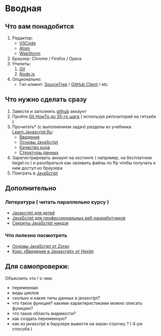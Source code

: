 # Вводная

## Что вам понадобится

 1. Редактор:
	 - [VSCode](https://code.visualstudio.com/)
	 - [Atom](https://atom.io/)
	 - [WebStorm](https://confluence.jetbrains.com/display/WI/WebStorm+EAP)
 2. Браузер: Chrome / Firefox / Opera
 3. Утилиты:
	 1. [Git](https://git-scm.com/downloads)
	 2. [Node.js](https://nodejs.org/en/)
 4. Опционально:
    - Гит-клиент: [SourceTree](https://www.sourcetreeapp.com/) / [GitHub Client](https://desktop.github.com/) / etc

## Что нужно сделать сразу
 1. Завести и заполнить [github](https://github.com) аккаунт
 2. Пройти [Git HowTo до 35-го шага](https://githowto.com/ru/) ( используя репозиторий на гитхабе )
 3. Прочитать* (с выполнением задач) разделы из учебника [Learn.Javascript.Ru](http://learn.javascript.ru/):
	- [Введение](http://learn.javascript.ru/getting-started)
	- [Основы JavaScript](http://learn.javascript.ru/first-steps)
	- [Качество кода](http://learn.javascript.ru/writing-js)
	- [Структуры данных](http://learn.javascript.ru/data-structures)
 4. Зарегистрировать аккаунт на хостинге ( например, на бесплатном beget.ru ) и разобраться как заливать файлы по ftp чтобы получать к ним доступ из браузера
 5. Поиграть в [JavaScript](https://www.codecademy.com/learn/javascript)
 
 ## Дополнительно

### Литература ( читать параллельно курсу )
 - [Javascript для детей](http://www.mann-ivanov-ferber.ru/books/javascript-dlya-detej/)
 - [JavaScript для профессиональных веб-разработчиков](http://www.ozon.ru/context/detail/id/31257038/)
 - [Секреты JavaScript ниндзя](http://www.ozon.ru/context/detail/id/22421421/)

### Что полезно посмотреть
 -  [Основы JavaScript от Zorax](https://www.youtube.com/playlist?list=PL363QX7S8MfSxcHzvkNEqMYbOyhLeWwem)
 - [Курс «Введение в Javascript» от Hexlet](https://www.youtube.com/playlist?list=PLo6puixMwuSNxJCgadaaavKqq4-ocKPrR)

## Для самопроверки:

Объяснить что / о чем:
- переменная
- виды циклов
- сколько и какие типы данных в javascript?
- что такое функция? какими характеристиками можно описать функцию?
- что такое область видимости?
- как создать переменную?
- как из  javascript в барузере вывести на экран строчку ? ( 4-ре способа )